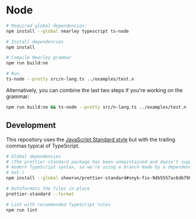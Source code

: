 # Node

```sh
# Required global dependencies:
npm install --global nearley typescript ts-node

# Install dependencies
npm install

# Compile Nearley grammar
npm run build:ne

# Run
ts-node --pretty src/n-lang.ts ../examples/test.n
```

Alternatively, you can combine the last two steps if you're working on the
grammar:

```sh
npm run build:ne && ts-node --pretty src/n-lang.ts ../examples/test.n
```

## Development

This repository uses the [JavaScript Standard style](https://standardjs.com/)
but with the trailing commas typical of TypeScript.

```sh
# Global dependencies
# (The prettier-standard package has been unmaintained and doesn't support
# modern TypeScript syntax, so we're using a branch made by a dependency updater
# bot.)
npm install --global sheerun/prettier-standard#snyk-fix-9db5557ac6db798b421e149e10797a39 eslint

# Autoformats the files in place
prettier-standard --format

# Lint with recommended TypeScript rules
npm run lint
```
